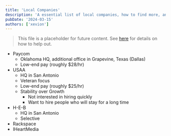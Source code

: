 ```yaml
---
title: 'Local Companies'
description: 'A essential list of local companies, how to find more, and what makes them different.'
pubDate: '2024-03-15'
authors: ['xevion']
---
```


> This file is a placeholder for future content. See [here](/contributing) for details on how to help out.

- Paycom
    - Oklahoma HQ, additional office in Grapevine, Texas (Dallas)
    - Low-end pay (roughly $28/hr)
- USAA
    - HQ in San Antonio
    - Veteran focus
    - Low-end pay (roughly $25/hr)
    - Stability over Growth
        - Not interested in hiring quickly
        - Want to hire people who will stay for a long time
- H-E-B
    - HQ in San Antonio
    - Selective
- Rackspace
- IHeartMedia